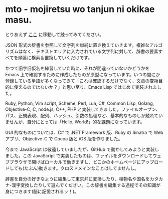 # mto - mojiretsu wo tanjun ni okikae masu.

とりあえず [ここ](http://nakinor.github.io/mto/index.html) に移動して触ってみてください。

JSON 形式の辞書を参照して文字列を単純に置き換えていきます。複雑なアルゴリズムはなく、テキストエリアに入力されている文字列に対して、辞書の要素すべてを順番に検索＆置換していくだけです。

かつて旧字旧仮名を練習していた時に、それが間違っていないかどうかを Emacs 上で確認するために作成したものが原型になっています。いつの間にか登録している単語が多くなってきて「これは確認するだけでなく、文章の変換目的に使えるのではないか？」と思い至り、Emacs Lisp ではじめて実装されました。

Ruby, Python, Vim script, Scheme, Perl, Lua, C#, Common Lisp, Golang, Objective-C, C, node.js, C++, PHP と実装してきました。ファイルオープン、パス、正規表現、配列、ハッシュ、引数の処理など、基本的なものしか触れていませんが、自分にとっては「Hello, World!」的な[課題](https://github.com/nakinor/snapshot)になっています。

GUI 的なものについては、C# で .NET Framework 版、Ruby の Sinatra で Web アプリ、Objective-C で Cocoa 版と iOS 版を作りました。

今まで JavaScript は敬遠していましたが、GitHub で動かしてみようと実装しました。この JavaScript で実装したものは、ファイルをダウンロードしてウェブブラウザで開けばローカルで動きますし、どこかのホームページにアップロードしても(たぶん)動きます。クロスドメインなことはしてませんし。

辞書を自分の好きなように編集して東京弁に変換したり、植物名や国名をカタカナ-漢字変換したりして遊んでください。この辞書を編集する過程でその知識が身につきます(脳に記憶されるッ！)。

